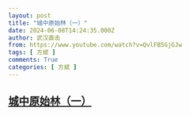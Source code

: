 ```yaml
---
layout: post
title: "城中原始林（一）"
date: 2024-06-08T14:24:35.000Z
author: 武汉直击
from: https://www.youtube.com/watch?v=QvlFB5GjGJw
tags: [ 方斌 ]
comments: True
categories: [ 方斌 ]
---
```

<!--1717856675000-->
[城中原始林（一）](https://www.youtube.com/watch?v=QvlFB5GjGJw)
------

<div>

</div>
